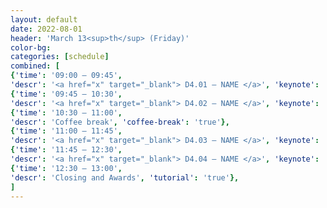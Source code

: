 ```yaml
---
layout: default
date: 2022-08-01
header: 'March 13<sup>th</sup> (Friday)'
color-bg: 
categories: [schedule]
combined: [
{'time': '09:00 – 09:45', 
'descr': '<a href="x" target="_blank"> D4.01 – NAME </a>', 'keynote': 'true', 'session': 'Session 10 (Chair: NAME)'},
{'time': '09:45 – 10:30', 
'descr': '<a href="x" target="_blank"> D4.02 – NAME </a>', 'keynote': 'true'},
{'time': '10:30 – 11:00', 
'descr': 'Coffee break', 'coffee-break': 'true'},
{'time': '11:00 – 11:45', 
'descr': '<a href="x" target="_blank"> D4.03 – NAME </a>', 'keynote': 'true', 'session': 'Session 11 (Chair: NAME)'},
{'time': '11:45 – 12:30', 
'descr': '<a href="x" target="_blank"> D4.04 – NAME </a>', 'keynote': 'true'},
{'time': '12:30 – 13:00', 
'descr': 'Closing and Awards', 'tutorial': 'true'},
]
---
```

